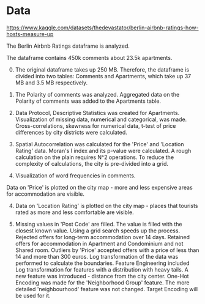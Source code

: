 # Data
https://www.kaggle.com/datasets/thedevastator/berlin-airbnb-ratings-how-hosts-measure-up

The Berlin Airbnb Ratings dataframe is analyzed. 

The dataframe contains 450k comments about 23.5k apartments.

0. The original dataframe takes up 250 MB. Therefore, the dataframe is divided into two tables: Comments and Apartments, which take up 37 MB and 3.5 MB respectively.

1. The Polarity of comments was analyzed. Aggregated data on the Polarity of comments was added to the Apartments table.

2. Data Protocol, Descriptive Statistics was created for Apartments. Visualization of missing data, numerical and categorical, was made. Cross-correlations, skewness for numerical data, t-test of price differences by city districts were calculated.

3. Spatial Autocorrelation was calculated for the 'Price' and 'Location Rating' data. Moran's I index and its p-value were calculated.
A rough calculation on the plain requires N^2 operations. To reduce the complexity of calculations, the city is pre-divided into a grid.

3. Visualization of word frequencies in comments.

Data on 'Price' is plotted on the city map - more and less expensive areas for accommodation are visible.

4. Data on 'Location Rating' is plotted on the city map - places that tourists rated as more and less comfortable are visible.

5. Missing values ​​in 'Post Code' are filled. The value is filled with the closest known value. Using a grid search speeds up the process.
Rejected offers for long-term accommodation over 14 days. Retained offers for accommodation in Apartment and Condominium and not Shared room.
Outliers by 'Price' accepted offers with a price of less than 14 and more than 300 euros. Log transformation of the data was performed to calculate the boundaries.
Feature Engineering included Log transformation for features with a distribution with heavy tails. A new feature was introduced - distance from the city center. One-Hot Encoding was made for the 'Neighborhood Group' feature. The more detailed 'neighbourhood' feature was not changed. Target Encoding will be used for it.
